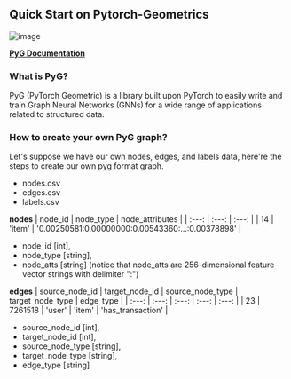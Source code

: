 ## Quick Start on Pytorch-Geometrics

![image](https://user-images.githubusercontent.com/46979228/181924617-1a36612e-8bc8-4dcc-9f14-e0f927d871e5.png)


[**PyG Documentation**](https://pytorch-geometric.readthedocs.io/en/latest/)

### What is PyG?

PyG (PyTorch Geometric) is a library built upon PyTorch to easily write and train Graph Neural Networks (GNNs) for a wide range of applications related to structured data.

### How to create your own PyG graph?

Let's suppose we have our own nodes, edges, and labels data, here're the steps to create our own pyg format graph.

- nodes.csv
- edges.csv
- labels.csv

**nodes**
| node_id  | node_type | node_attributes | 
| :---: | :---: | :---: | 
| 14  | 'item' | '0.00250581:0.00000000:0.00543360:...:0.00378898' |

- node_id [int], 
- node_type [string], 
- node_atts [string] (notice that node_atts are 256-dimensional feature vector strings with delimiter ":")

**edges**
| source_node_id  | target_node_id | source_node_type | target_node_type | edge_type | 
| :---: | :---: | :---: | :---: | :---: |
| 23  | 7261518 | 'user' | 'item' | 'has_transaction' |

- source_node_id [int], 
- target_node_id [int], 
- source_node_type [string], 
- target_node_type [string], 
- edge_type [string]
